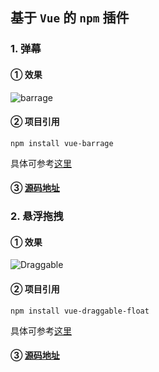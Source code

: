 ## 基于 `Vue` 的 `npm` 插件

### 1. 弹幕

#### ① 效果

![barrage](https://user-gold-cdn.xitu.io/2019/7/20/16c0f1a946a59f3e?w=480&h=188&f=gif&s=4517801)

#### ② 项目引用

`npm install vue-barrage`

具体可参考[这里](https://www.npmjs.com/package/vue-barrage)

#### ③ [源码地址](https://github.com/5ibinbin/barrage)

### 2. 悬浮拖拽

#### ① 效果

![Draggable](https://user-gold-cdn.xitu.io/2019/12/26/16f42e02c2eefbab?w=335&h=600&f=gif&s=5226115)

#### ② 项目引用

`npm install vue-draggable-float`

具体可参考[这里](https://www.npmjs.com/package/vue-draggable-float)

#### ③ [源码地址](https://github.com/5ibinbin/vue-draggable-float)
